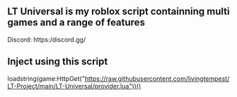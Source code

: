 ## LT Universal is my roblox script containning multi games and a range of features

Discord: https:/discord.gg/

## Inject using this script

loadstring(game:HttpGet("https://raw.githubusercontent.com/livingtempest/LT-Project/main/LT-Universal/provider.lua"))()
